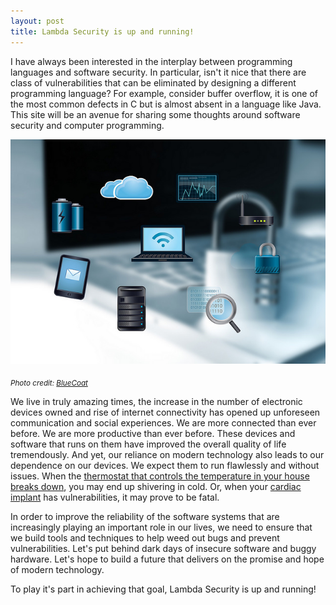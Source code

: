 ```yaml
---
layout: post
title: Lambda Security is up and running!
---
```


I have always been interested in the interplay between programming languages and software security. In particular, isn't it nice that there are class of vulnerabilities that can be eliminated by designing a different programming language? For example, consider buffer overflow, it is one of the most common defects in C but is almost absent in a language like Java. This site will be an avenue for sharing some thoughts around software security and computer programming.

![Security Gadgets](../images/security-gadgets.jpg)

<sub>*Photo credit: [BlueCoat](https://www.bluecoat.com/)*</sub>

We live in truly amazing times, the increase in the number of electronic devices owned and rise of internet connectivity has opened up unforeseen communication and social experiences. We are more connected than ever before. We are more productive than ever before. These devices and software that runs on them have improved the overall quality of life tremendously. And yet, our reliance on modern technology also leads to our dependence on our devices. We expect them to  run flawlessly and without issues. When the [thermostat that controls the temperature in your house breaks down](http://www.bbc.com/news/technology-35311447), you may end up shivering in cold. Or, when your [cardiac  implant](http://www.fda.gov/MedicalDevices/Safety/AlertsandNotices/ucm535843.htm) has vulnerabilities, it may prove to be fatal.

In order to improve the reliability of the software systems that are increasingly playing an important role in our lives, we need to ensure that we build tools and techniques to help weed out bugs and prevent vulnerabilities. Let's put behind dark days of insecure software and buggy hardware. Let's hope to build a future that delivers on the promise and hope of modern technology. 

To play it's part in achieving that goal, Lambda Security is up and running!
